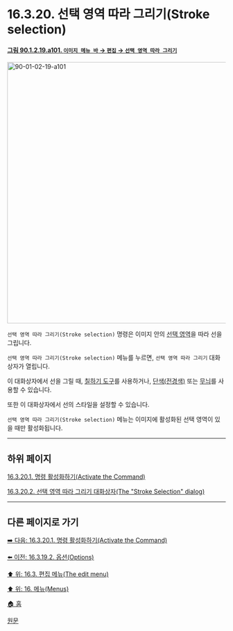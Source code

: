 # 16.3.20. 선택 영역 따라 그리기(Stroke selection)

<a id="90-01-02-19-a101"></a>

#### [그림 90.1.2.19.a101. `이미지 메뉴 바` → `편집` → `선택 영역 따라 그리기`](./90-01-02-19-stroke_selection.md#90-01-02-19-a101)
<img width="980" height="601" alt="90-01-02-19-a101" src="https://github.com/user-attachments/assets/fd486601-1eee-4705-a849-e774091ccdae" />

`선택 영역 따라 그리기(Stroke selection)` 명령은 이미지 안의 [선택 영역](./07-01-00-the-selection.md)을 따라 선을 그립니다.

`선택 영역 따라 그리기(Stroke selection)` 메뉴를 누르면, `선택 영역 따라 그리기` 대화상자가 열립니다.

이 대화상자에서 선을 그릴 때, [칠하기 도구](./14-03-00-paint_tools.md)를 사용하거나, [단색(전경색)](./19-glossaryx-foreground_color.md) 또는 [무늬](./19-glossaryx-pattern.md)를 사용할 수 있습니다.

또한 이 대화상자에서 선의 스타일을 설정할 수 있습니다.

`선택 영역 따라 그리기(Stroke selection)` 메뉴는 이미지에 활성화된 선택 영역이 있을 때만 활성화됩니다.

***

## 하위 페이지

[16.3.20.1. 명령 활성화하기(Activate the Command)](./16-03-20-01-activate_the_command.md)

[16.3.20.2. 선택 영역 따라 그리기 대화상자(The "Stroke Selection" dialog)](./16-03-20-02-the_stroke_selection_dialog.md)

***

## 다른 페이지로 가기

[➡️ 다음: 16.3.20.1. 명령 활성화하기(Activate the Command)](./16-03-20-01-activate_the_command.md)

[⬅️ 이전: 16.3.19.2. 옵션(Options)](./16-03-19-02-options.md)

[⬆️ 위: 16.3. 편집 메뉴(The edit menu)](./16-03-00-the-edit-menu.md)

[⬆️ 위: 16. 메뉴(Menus)](./16-00-menus.md)

[🏠 홈](./00-home.md)

[원문](https://docs.gimp.org/2.10/ko/gimp-selection-stroke.html)